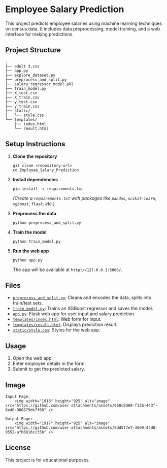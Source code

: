 # Employee Salary Prediction

This project predicts employee salaries using machine learning techniques on census data. It includes data preprocessing, model training, and a web interface for making predictions.

## Project Structure

```
.
├── adult 3.csv
├── app.py
├── explore_dataset.py
├── preprocess_and_split.py
├── salary_regressor_model.pkl
├── train_model.py
├── X_test.csv
├── X_train.csv
├── y_test.csv
├── y_train.csv
├── static/
│   └── style.css
└── templates/
    ├── index.html
    └── result.html
```

## Setup Instructions

1. **Clone the repository**  
   ```
   git clone <repository-url>
   cd Employee_Salary_Prediction
   ```

2. **Install dependencies**  
   ```
   pip install -r requirements.txt
   ```
   *(Create a `requirements.txt` with packages like `pandas`, `scikit-learn`, `xgboost`, `flask`, etc.)*

3. **Preprocess the data**  
   ```
   python preprocess_and_split.py
   ```

4. **Train the model**  
   ```
   python train_model.py
   ```

5. **Run the web app**  
   ```
   python app.py
   ```
   The app will be available at `http://127.0.0.1:5000/`.

## Files

- [`preprocess_and_split.py`](preprocess_and_split.py): Cleans and encodes the data, splits into train/test sets.
- [`train_model.py`](train_model.py): Trains an XGBoost regressor and saves the model.
- [`app.py`](app.py): Flask web app for user input and salary prediction.
- [`templates/index.html`](templates/index.html): Web form for input.
- [`templates/result.html`](templates/result.html): Displays prediction result.
- [`static/style.css`](static/style.css): Styles for the web app.

## Usage

1. Open the web app.
2. Enter employee details in the form.
3. Submit to get the predicted salary.

## Image
    Input Page:
        <img width="1918" height="925" alt="image" src="https://github.com/user-attachments/assets/650c8d88-f12b-443f-8e40-980879de7f60" />
        
    Output Page:
        <img width="1917" height="925" alt="image" src="https://github.com/user-attachments/assets/8dd5f7e7-30d9-43d8-9552-afb6816cc35b" />

## License

This project is for educational purposes.
